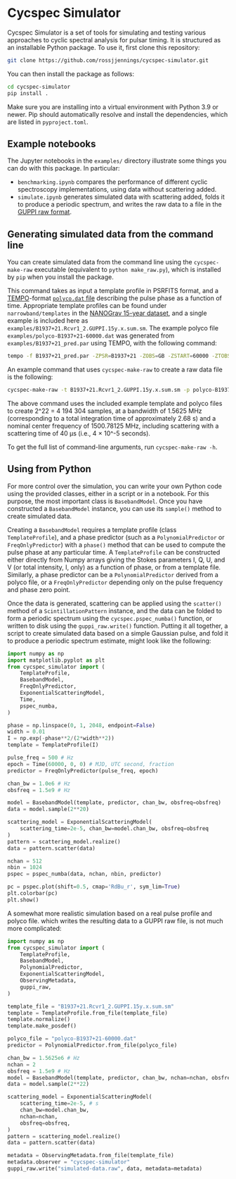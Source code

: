 # Cycspec Simulator
Cycspec Simulator is a set of tools for simulating and testing various approaches to cyclic spectral analysis for pulsar timing. It is structured as an installable Python package. To use it, first clone this repository:
```bash
git clone https://github.com/rossjjennings/cycspec-simulator.git
```
You can then install the package as follows:
```bash
cd cycspec-simulator
pip install .
```
Make sure you are installing into a virtual environment with Python 3.9 or newer. Pip should automatically resolve and install the dependencies, which are listed in `pyproject.toml`.

## Example notebooks
The Jupyter notebooks in the `examples/` directory illustrate some things you can do with this package. In particular:
- `benchmarking.ipynb` compares the performance of different cyclic spectroscopy implementations, using data without scattering added.
- `simulate.ipynb` generates simulated data with scattering added, folds it to produce a periodic spectrum, and writes the raw data to a file in the [GUPPI raw format](https://www.cv.nrao.edu/~pdemores/GUPPI_Raw_Data_Format/).

## Generating simulated data from the command line
You can create simulated data from the command line using the `cycspec-make-raw` executable (equivalent to `python make_raw.py`), which is installed by `pip` when you install the package.

This command takes as input a template profile in PSRFITS format, and a [TEMPO](https://tempo.sourceforge.net/)-format [`polyco.dat` file](https://tempo.sourceforge.net/ref_man_sections/tz-polyco.txt) describing the pulse phase as a function of time. Appropriate template profiles can be found under `narrowband/templates` in the [NANOGrav 15-year dataset](https://doi.org/10.5281/zenodo.7967584), and a single example is included here as `examples/B1937+21.Rcvr1_2.GUPPI.15y.x.sum.sm`. The example polyco file `examples/polyco-B1937+21-60000.dat` was generated from `examples/B1937+21_pred.par` using TEMPO, with the following command:
```bash
tempo -f B1937+21_pred.par -ZPSR=B1937+21 -ZOBS=GB -ZSTART=60000 -ZTOBS=1H -ZFREQ=1500.78125 -ZOUT=polyco-B1937+21-60000.dat
```

An example command that uses `cycspec-make-raw` to create a raw data file is the following:
```bash
cycspec-make-raw -t B1937+21.Rcvr1_2.GUPPI.15y.x.sum.sm -p polyco-B1937+21-60000.dat -o B1937+21-test.raw -n 4194304 -b 1.5625 -f 1500.78125 -s 4e-5
```
The above command uses the included example template and polyco files to create 2^22 = 4 194 304 samples, at a bandwidth of 1.5625 MHz (corresponding to a total integration time of approximately 2.68 s) and a nominal center frequency of 1500.78125 MHz, including scattering with a scattering time of 40 μs (i.e., 4 × 10^-5 seconds).

To get the full list of command-line arguments, run `cycspec-make-raw -h`.

## Using from Python
For more control over the simulation, you can write your own Python code using the provided classes, either in a script or in a notebook. For this purpose, the most important class is `BasebandModel`. Once you have constructed a `BasebandModel` instance, you can use its `sample()` method to create simulated data.

Creating a `BasebandModel` requires a template profile (class `TemplateProfile`), and a phase predictor (such as a `PolynomialPredictor` or `FreqOnlyPredictor`) with a `phase()` method that can be used to compute the pulse phase at any particular time. A `TemplateProfile` can be constructed either directly from Numpy arrays giving the Stokes parameters I, Q, U, and V (or total intensity, I, only) as a function of phase, or from a template file. Similarly, a phase predictor can be a `PolynomialPredictor` derived from a polyco file, or a `FreqOnlyPredictor` depending only on the pulse frequency and phase zero point.

Once the data is generated, scattering can be applied using the `scatter()` method of a `ScintillationPattern` instance, and the data can be folded to form a periodic spectrum using the `cycspec.pspec_numba()` function, or written to disk using the `guppi_raw.write()` function. Putting it all together, a script to create simulated data based on a simple Gaussian pulse, and fold it to produce a periodic spectrum estimate, might look like the following:
```python
import numpy as np
import matplotlib.pyplot as plt
from cycspec_simulator import (
	TemplateProfile,
	BasebandModel,
	FreqOnlyPredictor,
	ExponentialScatteringModel,
	Time,
	pspec_numba,
)

phase = np.linspace(0, 1, 2048, endpoint=False)
width = 0.01
I = np.exp(-phase**2/(2*width**2))
template = TemplateProfile(I)

pulse_freq = 500 # Hz
epoch = Time(60000, 0, 0) # MJD, UTC second, fraction
predictor = FreqOnlyPredictor(pulse_freq, epoch)

chan_bw = 1.0e6 # Hz
obsfreq = 1.5e9 # Hz

model = BasebandModel(template, predictor, chan_bw, obsfreq=obsfreq)
data = model.sample(2**20)

scattering_model = ExponentialScatteringModel(
	scattering_time=2e-5, chan_bw=model.chan_bw, obsfreq=obsfreq
)
pattern = scattering_model.realize()
data = pattern.scatter(data)

nchan = 512
nbin = 1024
pspec = pspec_numba(data, nchan, nbin, predictor)

pc = pspec.plot(shift=0.5, cmap='RdBu_r', sym_lim=True)
plt.colorbar(pc)
plt.show()
```

A somewhat more realistic simulation based on a real pulse profile and polyco file. which writes the resulting data to a GUPPI raw file, is not much more complicated:
```python
import numpy as np
from cycspec_simulator import (
	TemplateProfile,
	BasebandModel,
	PolynomialPredictor,
	ExponentialScatteringModel,
	ObservingMetadata,
	guppi_raw,
)

template_file = "B1937+21.Rcvr1_2.GUPPI.15y.x.sum.sm"
template = TemplateProfile.from_file(template_file)
template.normalize()
template.make_posdef()

polyco_file = "polyco-B1937+21-60000.dat"
predictor = PolynomialPredictor.from_file(polyco_file)

chan_bw = 1.5625e6 # Hz
nchan = 2
obsfreq = 1.5e9 # Hz
model = BasebandModel(template, predictor, chan_bw, nchan=nchan, obsfreq=obsfreq)
data = model.sample(2**22)

scattering_model = ExponentialScatteringModel(
	scattering_time=2e-5, # s
	chan_bw=model.chan_bw,
	nchan=nchan,
	obsfreq=obsfreq,
)
pattern = scattering_model.realize()
data = pattern.scatter(data)

metadata = ObservingMetadata.from_file(template_file)
metadata.observer = "cycspec-simulator"
guppi_raw.write("simulated-data.raw", data, metadata=metadata)
```
